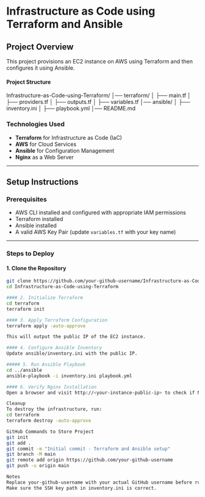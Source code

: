 # Infrastructure as Code using Terraform and Ansible

## Project Overview
This project provisions an EC2 instance on AWS using Terraform and then configures it using Ansible.

#### Project Structure
Infrastructure-as-Code-using-Terraform/
│── terraform/
│   ├── main.tf
│   ├── providers.tf
│   ├── outputs.tf
│   ├── variables.tf
│── ansible/
│   ├── inventory.ini
│   ├── playbook.yml
│── README.md

### Technologies Used
- **Terraform** for Infrastructure as Code (IaC)
- **AWS** for Cloud Services
- **Ansible** for Configuration Management
- **Nginx** as a Web Server

---

## Setup Instructions

### Prerequisites
- AWS CLI installed and configured with appropriate IAM permissions
- Terraform installed
- Ansible installed
- A valid AWS Key Pair (update `variables.tf` with your key name)

---

### Steps to Deploy

#### 1. Clone the Repository
```bash
git clone https://github.com/your-github-username/Infrastructure-as-Code-using-Terraform.git
cd Infrastructure-as-Code-using-Terraform

#### 2. Initialize Terraform
cd terraform
terraform init

#### 3. Apply Terraform Configuration
terraform apply -auto-approve

This will output the public IP of the EC2 instance.

#### 4. Configure Ansible Inventory
Update ansible/inventory.ini with the public IP.

##### 5. Run Ansible Playbook
cd ../ansible
ansible-playbook -i inventory.ini playbook.yml

#### 6. Verify Nginx Installation
Open a browser and visit http://<your-instance-public-ip> to check if Nginx is running.

Cleanup
To destroy the infrastructure, run:
cd terraform
terraform destroy -auto-approve

GitHub Commands to Store Project
git init
git add .
git commit -m "Initial commit - Terraform and Ansible setup"
git branch -M main
git remote add origin https://github.com/your-github-username
git push -u origin main

Notes
Replace your-github-username with your actual GitHub username before running Git commands.
Make sure the SSH key path in inventory.ini is correct.



